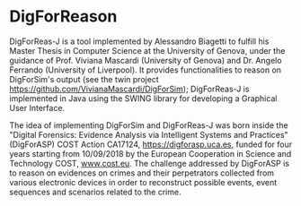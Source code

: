 # DigForReason


DigForReas-J is a tool implemented by Alessandro Biagetti to fulfill his Master Thesis in Computer Science at the University of Genova, under the guidance of Prof. Viviana Mascardi (University of Genova) and Dr. Angelo Ferrando (University of Liverpool). It provides functionalities to reason on DigForSim's output (see the twin project https://github.com/VivianaMascardi/DigForSim); DigForReas-J is implemented in Java using the SWING library for developing a Graphical User Interface.

The idea of implementing DigForSim and DigForReas-J was born inside the "Digital Forensics: Evidence Analysis via Intelligent Systems and Practices" (DigForASP) COST Action CA17124, https://digforasp.uca.es, funded for four years starting from 10/09/2018 by the European Cooperation in Science and Technology COST, www.cost.eu. The challenge addressed by DigForASP is to reason on evidences on crimes and their perpetrators collected from various electronic devices in order to reconstruct possible events, event sequences and scenarios related to the crime.
